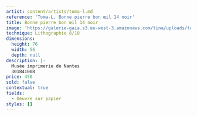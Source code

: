 ```yaml
---
artist: content/artists/toma-l.md
reference: 'Toma-L, Bonne pierre bon œil 14 noir'
title: Bonne pierre bon œil 14 noir
image: 'https://galerie-gaia.s3.eu-west-3.amazonaws.com/tina/uploads/toma-l/bonne-pierre-bon-oeil-14-noir.jpg'
technique: Lithographie 8/10
dimensions:
  height: 76
  width: 56
  depth: null
description: |-
  Musée imprimerie de Nantes   
  301841008
price: 450
sold: false
contextual: true
fields:
  - Oeuvre sur papier
styles: []
---
```


